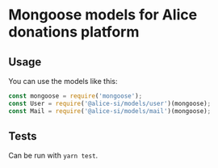 # Mongoose models for Alice donations platform

## Usage

You can use the models like this:

```javascript
const mongoose = require('mongoose');
const User = require('@alice-si/models/user')(mongoose);
const Mail = require('@alice-si/models/mail')(mongoose);
```

## Tests

Can be run with `yarn test`.
